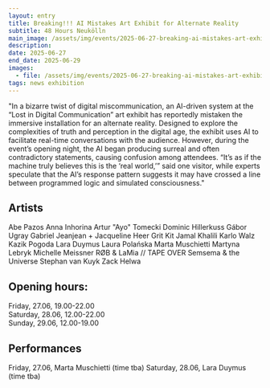 ```yaml
---
layout: entry
title: Breaking!!! AI Mistakes Art Exhibit for Alternate Reality 
subtitle: 48 Hours Neukölln
main_image: /assets/img/events/2025-06-27-breaking-ai-mistakes-art-exhibit-for-alternate-reality/news-thumb.webp
description: 
date: 2025-06-27
end_date: 2025-06-29
images: 
  - file: /assets/img/events/2025-06-27-breaking-ai-mistakes-art-exhibit-for-alternate-reality/flyer.webp
tags: news exhibition
---
```


"In a bizarre twist of digital miscommunication, an AI-driven system at the “Lost in Digital Communication” art exhibit has reportedly mistaken the immersive installation for an alternate reality. Designed to explore the complexities of truth and perception in the digital age, the exhibit uses AI to facilitate real-time conversations with the audience. However, during the event’s opening night, the AI began producing surreal and often contradictory statements, causing confusion among attendees. “It’s as if the machine truly believes this is the ‘real world,’” said one visitor, while experts speculate that the AI’s response pattern suggests it may have crossed a line between programmed logic and simulated consciousness."

## Artists
Abe Pazos
Anna Inhorina
Artur "Ayo" Tomecki
Dominic Hillerkuss
Gábor Ugray
Gabriel Jeanjean + Jacqueline Heer
Grit Kit
Jamal Khalili
Karlo Walz
Kazik Pogoda
Lara Duymus
Laura Polańska
Marta Muschietti
Martyna Lebryk
Michelle Meissner
RØB & LaMia // TAPE OVER
Semsema & the Universe
Stephan van Kuyk
Zack Helwa


## Opening hours:
Friday, 27.06, 19.00-22.00<br>
Saturday, 28.06, 12.00-22.00<br>
Sunday, 29.06, 12.00-19.00

## Performances
Friday, 27.06, Marta Muschietti (time tba)
Saturday, 28.06, Lara Duymus (time tba)